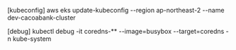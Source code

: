 [kubeconfig]
aws eks update-kubeconfig --region ap-northeast-2 --name dev-cacoabank-cluster

[debug]
kubectl debug -it coredns-**  --image=busybox --target=coredns -n kube-system